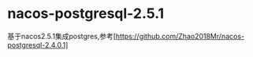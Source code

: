 # nacos-postgresql-2.5.1
基于nacos2.5.1集成postgres,参考[https://github.com/Zhao2018Mr/nacos-postgresql-2.4.0.1]
